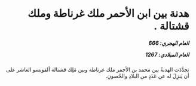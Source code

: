 <h1 dir="rtl">هدنة بين ابن الأحمر ملك غرناطة وملك قشتالة .</h1>

<h5 dir="rtl">العام الهجري:  666

العام الميلادي: 1267

</h5>

<p dir="rtl">تجدَّدَت الهدنةُ بين محمد بن الأحمر ملك غرناطة وبين مَلِك قشتالة ألفونسو العاشر على أن يَنزِلَ له عن عَدَدٍ من البلادِ والحُصونِ.</p></br>
